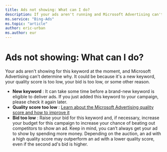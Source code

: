 ```yaml
---
title: Ads not showing: What can I do?
description: If your ads aren't running and Microsoft Advertising can't determine why, here are some possible solutions.
ms.service: "Bing-Ads"
ms.topic: "article"
author: eric-urban
ms.author: eur
---
```


# Ads not showing: What can I do?

Your ads aren't showing for this keyword at the moment, and Microsoft Advertising can't determine why. It could be because it's a new keyword, your quality score is too low, your bid is too low, or some other reason.

- **New keyword** : It can take some time before a brand-new keyword is eligible to deliver ads. If you just added this keyword to your campaign, please check it again later.
- **Quality score too low** : [Learn about the Microsoft Advertising quality score and how to improve it](./hlp_BA_CONC_AboutQualityScore.md)
- **Bid too low** : Raise your bid for this keyword and, if necessary, increase your budget for this campaign to increase your chance of beating out competitors to show an ad. Keep in mind, you can’t always get your ad to show by spending more money. Depending on the auction, an ad with a high quality score may outperform an ad with a lower quality score, even if the second ad's bid is higher.



